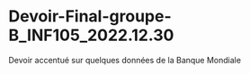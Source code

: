 # Devoir-Final-groupe-B_INF105_2022.12.30
Devoir accentué sur quelques données de la Banque Mondiale
